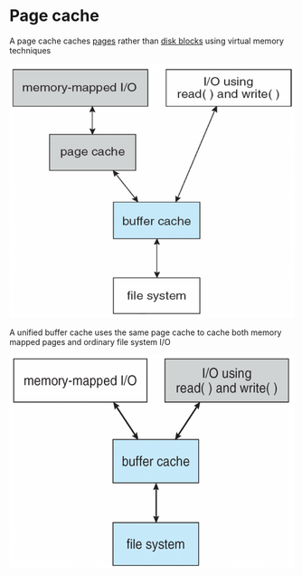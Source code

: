 # Page cache

A page cache caches [pages](Concepts/Paging.md) rather than [disk blocks](Magnetic%20disks.md) using virtual memory techniques

![](attachments/Pasted%20image%2020230614145435.png)

A unified buffer cache uses the same page cache to cache both memory mapped pages and ordinary file system I/O

![](attachments/Pasted%20image%2020230614145707.png)